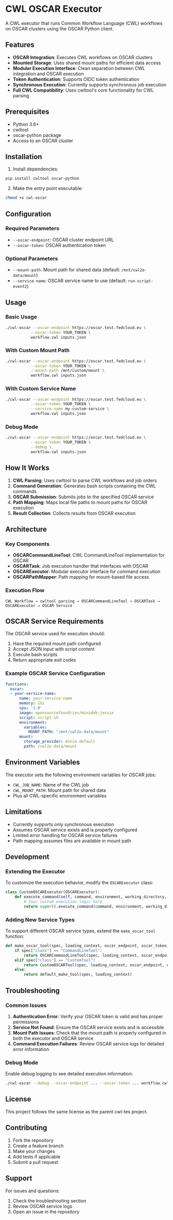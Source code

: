 # CWL OSCAR Executor

A CWL executor that runs Common Workflow Language (CWL) workflows on OSCAR clusters using the OSCAR Python client.

## Features

- **OSCAR Integration**: Executes CWL workflows on OSCAR clusters
- **Mounted Storage**: Uses shared mount paths for efficient data access
- **Modular Execution Interface**: Clean separation between CWL integration and OSCAR execution
- **Token Authentication**: Supports OIDC token authentication
- **Synchronous Execution**: Currently supports synchronous job execution
- **Full CWL Compatibility**: Uses cwltool's core functionality for CWL parsing

## Prerequisites

- Python 3.6+
- cwltool
- oscar-python package
- Access to an OSCAR cluster

## Installation

1. Install dependencies:
```bash
pip install cwltool oscar-python
```

2. Make the entry point executable:
```bash
chmod +x cwl-oscar
```

## Configuration

### Required Parameters

- `--oscar-endpoint`: OSCAR cluster endpoint URL
- `--oscar-token`: OSCAR authentication token

### Optional Parameters

- `--mount-path`: Mount path for shared data (default: `/mnt/cwl2o-data/mount`)
- `--service-name`: OSCAR service name to use (default: `run-script-event2`)

## Usage

### Basic Usage

```bash
./cwl-oscar --oscar-endpoint https://oscar.test.fedcloud.eu \
           --oscar-token YOUR_TOKEN \
           workflow.cwl inputs.json
```

### With Custom Mount Path

```bash
./cwl-oscar --oscar-endpoint https://oscar.test.fedcloud.eu \
           --oscar-token YOUR_TOKEN \
           --mount-path /mnt/custom/mount \
           workflow.cwl inputs.json
```

### With Custom Service Name

```bash
./cwl-oscar --oscar-endpoint https://oscar.test.fedcloud.eu \
           --oscar-token YOUR_TOKEN \
           --service-name my-custom-service \
           workflow.cwl inputs.json
```

### Debug Mode

```bash
./cwl-oscar --oscar-endpoint https://oscar.test.fedcloud.eu \
           --oscar-token YOUR_TOKEN \
           --debug \
           workflow.cwl inputs.json
```

## How It Works

1. **CWL Parsing**: Uses cwltool to parse CWL workflows and job orders
2. **Command Generation**: Generates bash scripts containing the CWL commands
3. **OSCAR Submission**: Submits jobs to the specified OSCAR service
4. **Path Mapping**: Maps local file paths to mount paths for OSCAR execution
5. **Result Collection**: Collects results from OSCAR execution

## Architecture

### Key Components

- **OSCARCommandLineTool**: CWL CommandLineTool implementation for OSCAR
- **OSCARTask**: Job execution handler that interfaces with OSCAR
- **OSCARExecutor**: Modular executor interface for command execution
- **OSCARPathMapper**: Path mapping for mount-based file access

### Execution Flow

```
CWL Workflow → cwltool parsing → OSCARCommandLineTool → OSCARTask → OSCARExecutor → OSCAR Service
```

## OSCAR Service Requirements

The OSCAR service used for execution should:

1. Have the required mount path configured
2. Accept JSON input with script content
3. Execute bash scripts
4. Return appropriate exit codes

### Example OSCAR Service Configuration

```yaml
functions:
  oscar:
  - your-service-name:
      name: your-service-name
      memory: 1Gi
      cpu: '1.0'
      image: opensourcefoundries/minideb:jessie
      script: script.sh
      environment:
        variables:
          MOUNT_PATH: "/mnt/cwl2o-data/mount"
      mount:
        storage_provider: minio.default
        path: /cwl2o-data/mount
```

## Environment Variables

The executor sets the following environment variables for OSCAR jobs:

- `CWL_JOB_NAME`: Name of the CWL job
- `CWL_MOUNT_PATH`: Mount path for shared data
- Plus all CWL-specific environment variables

## Limitations

- Currently supports only synchronous execution
- Assumes OSCAR service exists and is properly configured
- Limited error handling for OSCAR service failures
- Path mapping assumes files are available in mount path

## Development

### Extending the Executor

To customize the execution behavior, modify the `OSCARExecutor` class:

```python
class CustomOSCARExecutor(OSCARExecutor):
    def execute_command(self, command, environment, working_directory, job_name):
        # Your custom execution logic here
        return super().execute_command(command, environment, working_directory, job_name)
```

### Adding New Service Types

To support different OSCAR service types, extend the `make_oscar_tool` function:

```python
def make_oscar_tool(spec, loading_context, oscar_endpoint, oscar_token, mount_path, service_name):
    if spec["class"] == "CommandLineTool":
        return OSCARCommandLineTool(spec, loading_context, oscar_endpoint, oscar_token, mount_path, service_name)
    elif spec["class"] == "CustomTool":
        return CustomOSCARTool(spec, loading_context, oscar_endpoint, oscar_token, mount_path, service_name)
    else:
        return default_make_tool(spec, loading_context)
```

## Troubleshooting

### Common Issues

1. **Authentication Error**: Verify your OSCAR token is valid and has proper permissions
2. **Service Not Found**: Ensure the OSCAR service exists and is accessible
3. **Mount Path Issues**: Check that the mount path is properly configured in both the executor and OSCAR service
4. **Command Execution Failures**: Review OSCAR service logs for detailed error information

### Debug Mode

Enable debug logging to see detailed execution information:

```bash
./cwl-oscar --debug --oscar-endpoint ... --oscar-token ... workflow.cwl inputs.json
```

## License

This project follows the same license as the parent cwl-tes project.

## Contributing

1. Fork the repository
2. Create a feature branch
3. Make your changes
4. Add tests if applicable
5. Submit a pull request

## Support

For issues and questions:
1. Check the troubleshooting section
2. Review OSCAR service logs
3. Open an issue in the repository 